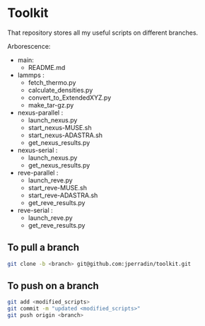 # Toolkit 

That repository stores all my useful scripts on different branches.

Arborescence:

- main:
  - README.md
- lammps :
  - fetch_thermo.py
  - calculate_densities.py
  - convert_to_ExtendedXYZ.py
  - make_tar-gz.py
- nexus-parallel :
  - launch_nexus.py
  - start_nexus-MUSE.sh
  - start_nexus-ADASTRA.sh
  - get_nexus_results.py
- nexus-serial :
  - launch_nexus.py
  - get_nexus_results.py
- reve-parallel :
  - launch_reve.py
  - start_reve-MUSE.sh
  - start_reve-ADASTRA.sh
  - get_reve_results.py
- reve-serial :
  - launch_reve.py
  - get_reve_results.py

## To pull a branch
```bash
git clone -b <branch> git@github.com:jperradin/toolkit.git
```

## To push on a branch

```bash
git add <modified_scripts> 
git commit -m "updated <modified_scripts>"
git push origin <branch>
```
